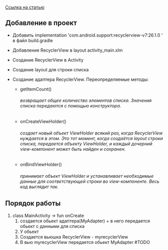 [Ссылка на статью](https://devcolibri.com/%D0%BA%D0%B0%D0%BA-%D1%80%D0%B0%D0%B1%D0%BE%D1%82%D0%B0%D1%82%D1%8C-%D1%81-recyclerview/)

## Добавление в проект

- Добавить implementation 'com.android.support:recyclerview-v7:26.1.0 ' в файл build.gradle

- Добавление RecyclerView в layout activity_main.xlm
  
- Создание RecyclerView в Activity

- Создание layout для строки списка

- Создание адаптера RecyclerView. Переопределяемые методы:
    - getItemCount()
        ###### возвращает общее количество элементов списка. Значения списка передаются с помощью конструктора.
    - onCreateViewHolder()
        ###### создает новый объект ViewHolder всякий раз, когда RecyclerView нуждается в этом. Это тот момент, когда создаётся layout строки списка, передается объекту ViewHolder, и каждый дочерний view-компонент может быть найден и сохранен.
    - onBindViewHolder()
        ###### принимает объект ViewHolder и устанавливает необходимые данные для соответствующей строки во view-компоненте. Весь код выглядит так.
        
        
## Порядок работы
1. class MainActivity -> fun onCreate 
   1. создается обьект адаптера(MyAdapter) + в него передается обьект с данными для списка
   2. У обьект
   3. Создается вьюшка RecyclerView - myrecyclerView
   4. В вью myrecyclerView передается обьект MyAdapter
    #TODO
    
    
